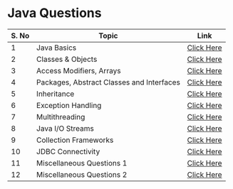 # Java Questions

| S. No | Topic                                     | Link                                                                     |
| ----- | ----------------------------------------- | ------------------------------------------------------------------------ |
| 1     | Java Basics                               | [Click Here](./1%20Basic%20Programs/)                                    |
| 2     | Classes & Objects                         | [Click Here](./2%20Classes%20%26%20Objects/)                             |
| 3     | Access Modifiers, Arrays                  | [Click Here](./3%20Access%20Modifiers%2C%20Arrays/)                      |
| 4     | Packages, Abstract Classes and Interfaces | [Click Here](./4%20Packages%2C%20Abstract%20Classes%20%26%20Interfaces/) |
| 5     | Inheritance                               | [Click Here](./5%20Inheritance/)                                         |
| 6     | Exception Handling                        | [Click Here](./6%20Exception%20Handling/)                                |
| 7     | Multithreading                            | [Click Here](./7%20Multithreading/)                                      |
| 8     | Java I/O Streams                          | [Click Here](./8%20IO%20Streams/)                                        |
| 9     | Collection Frameworks                     | [Click Here](./9%20Collection%20Frameworks/)                             |
| 10    | JDBC Connectivity                         | [Click Here](./10%20JDBC%20Connectivity/)                                |
| 11    | Miscellaneous Questions 1                 | [Click Here](./Miscellaneous%20Questions%201/)                           |
| 12    | Miscellaneous Questions 2                 | [Click Here](./Miscellaneous%20Questions%202/)                           |

